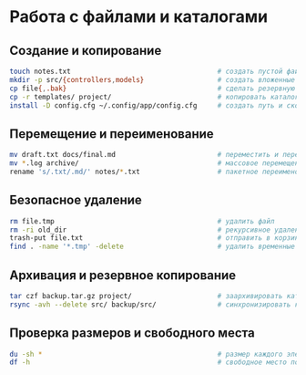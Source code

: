 # Работа с файлами и каталогами

## Создание и копирование

```bash
touch notes.txt                                    # создать пустой файл или обновить метку времени
mkdir -p src/{controllers,models}                  # создать вложенные каталоги
cp file{,.bak}                                     # сделать резервную копию
cp -r templates/ project/                          # копировать каталог рекурсивно
install -D config.cfg ~/.config/app/config.cfg     # создать путь и скопировать файл с нужными правами
```

## Перемещение и переименование

```bash
mv draft.txt docs/final.md                         # переместить и переименовать
mv *.log archive/                                  # массовое перемещение
rename 's/.txt/.md/' notes/*.txt                   # пакетное переименование (perl-rename)
```

## Безопасное удаление

```bash
rm file.tmp                                        # удалить файл
rm -ri old_dir                                     # рекурсивное удаление с подтверждением
trash-put file.txt                                 # отправить в корзину (если установлен trash-cli)
find . -name '*.tmp' -delete                       # удалить временные файлы в дереве
```

## Архивация и резервное копирование

```bash
tar czf backup.tar.gz project/                     # заархивировать каталог
rsync -avh --delete src/ backup/src/               # синхронизировать каталоги
```

## Проверка размеров и свободного места

```bash
du -sh *                                           # размер каждого элемента в текущем каталоге
df -h                                              # свободное место по файловым системам
```
